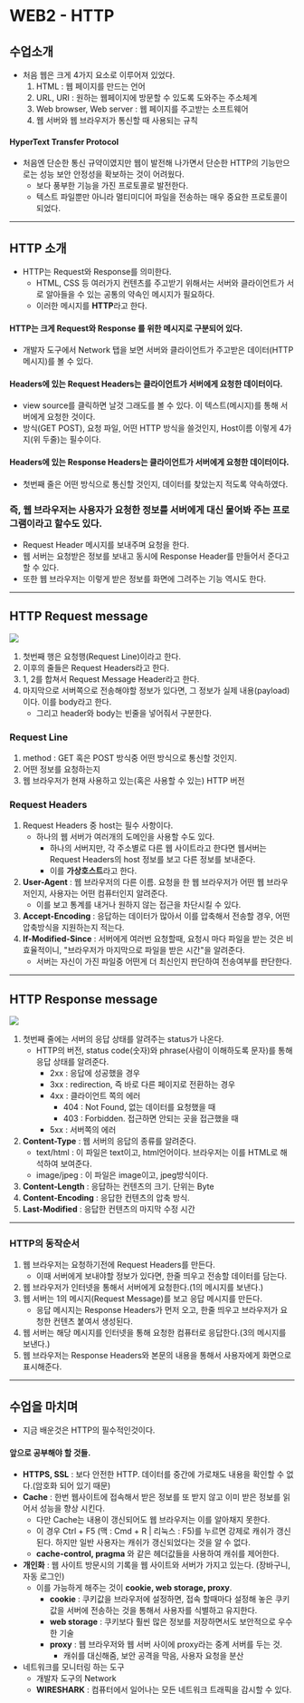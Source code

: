 # WEB2 - HTTP

## 수업소개

- 처음 웹은 크게 4가지 요소로 이루어져 있었다.
    1. HTML : 웹 페이지를 만드는 언어
    2. URL, URI : 원하는 웹페이지에 방문할 수 있도록 도와주는 주소체계 
    3. Web browser, Web server : 웹 페이지를 주고받는 소프트웨어
    4. 웹 서버와 웹 브라우저가 통신할 때 사용되는 규칙

#### HyperText Transfer Protocol
- 처음엔 단순한 통신 규약이였지만 웹이 발전해 나가면서 단순한 HTTP의 기능만으로는 성능 보안 안정성을 확보하는 것이 어려웠다.
    - 보다 풍부한 기능을 가진 프로토콜로 발전한다.
    - 텍스트 파일뿐만 아니라 멀티미디어 파일을 전송하는 매우 중요한 프로토콜이 되었다.


-----------------------------

## HTTP 소개

- HTTP는 Request와 Response를 의미한다.
    - HTML, CSS 등 여러가지 컨텐츠를 주고받기 위해서는 서버와 클라이언트가 서로 알아들을 수 있는 공통의 약속인 메시지가 필요하다.
    - 이러한 메시지를 **HTTP**라고 한다.

#### HTTP는 크게 Request와 Response 를 위한 메시지로 구분되어 있다.

- 개발자 도구에서 Network 탭을 보면 서버와 클라이언트가 주고받은 데이터(HTTP 메시지)를 볼 수 있다.

#### Headers에 있는 Request Headers는 클라이언트가 서버에게 요청한 데이터이다.
- view source를 클릭하면 날것 그래도를 볼 수 있다. 이 텍스트(메시지)를 통해 서버에게 요청한 것이다.
- 방식(GET POST), 요청 파일, 어떤 HTTP 방식을 쓸것인지, Host이름 이렇게 4가지(위 두줄)는 필수이다.

#### Headers에 있는 Response Headers는 클라이언트가 서버에게 요청한 데이터이다.
- 첫번째 줄은 어떤 방식으로 통신할 것인지, 데이터를 찾았는지 적도록 약속하였다.


### 즉, 웹 브라우저는 사용자가 요청한 정보를 서버에게 대신 물어봐 주는 프로그램이라고 할수도 있다.
- Request Header 메시지를 보내주며 요청을 한다.
- 웹 서버는 요청받은 정보를 보내고 동시에 Response Header를 만들어서 준다고 할 수 있다.
- 또한 웹 브라우저는 이렇게 받은 정보를 화면에 그려주는 기능 역시도 한다.


-----------------------------

## HTTP Request message

![](https://www.ntu.edu.sg/home/ehchua/programming/webprogramming/images/HTTP_ResponseMessageExample.png)

1. 첫번째 행은 요청행(Request Line)이라고 한다.
2. 이후의 줄들은 Request Headers라고 한다.
3. 1, 2를 합쳐서 Request Message Header라고 한다.
4. 마지막으로 서버쪽으로 전송해야할 정보가 있다면, 그 정보가 실제 내용(payload)이다. 이를 body라고 한다.
    - 그리고 header와 body는 빈줄을 넣어줘서 구분한다.

### Request Line
1. method : GET 혹은 POST 방식중 어떤 방식으로 통신할 것인지.
2. 어떤 정보를 요청하는지
3. 웹 브라우저가 현재 사용하고 있는(혹은 사용할 수 있는) HTTP 버전

### Request Headers
1. Request Headers 중 host는 필수 사항이다.
    - 하나의 웹 서버가 여러개의 도메인을 사용할 수도 있다.
        - 하나의 서버지만, 각 주소별로 다른 웹 사이트라고 한다면 웹서버는 Request Headers의 host 정보를 보고 다른 정보를 보내준다.
        - 이를 **가상호스트**라고 한다.
2. **User-Agent** : 웹 브라우저의 다른 이름. 요청을 한 웹 브라우저가 어떤 웹 브라우저인지, 사용자는 어떤 컴퓨터인지 알려준다.
    - 이를 보고 통계를 내거나 원하지 않는 접근을 차단시킬 수 있다.
3. **Accept-Encoding** : 응답하는 데이터가 많아서 이를 압축해서 전송할 경우, 어떤 압축방식을 지원하는지 적는다.
4. **If-Modified-Since** : 서버에게 여러번 요청할때, 요청시 마다 파일을 받는 것은 비효율적이니, "브라우저가 마지막으로 파일을 받은 시간"을 알려준다.
    - 서버는 자신이 가진 파일중 어떤게 더 최신인지 판단하여 전송여부를 판단한다.


-----------------------------

## HTTP Response message

![](https://image.slidesharecdn.com/computernetwork10-140901161638-phpapp01/95/computer-network-10-14-638.jpg?cb=1409588303)

1. 첫번째 줄에는 서버의 응답 상태를 알려주는 status가 나온다.
    - HTTP의 버전, status code(숫자)와 phrase(사람이 이해하도록 문자)를 통해 응답 상태를 알려준다.
        - 2xx : 응답에 성공했을 경우
        - 3xx : redirection, 즉 바로 다른 페이지로 전환하는 경우
        - 4xx : 클라이언트 쪽의 에러
            - 404 : Not Found, 없는 데이터를 요청했을 때
            - 403 : Forbidden. 접근하면 안되는 곳을 접근했을 때
        - 5xx : 서버쪽의 에러
2. **Content-Type** : 웹 서버의 응답의 종류를 알려준다.
    - text/html : 이 파일은 text이고, html언어이다. 브라우저는 이를 HTML로 해석하여 보여준다.
    - image/jpeg : 이 파일은 image이고, jpeg방식이다.
3. **Content-Length** : 응답하는 컨텐츠의 크기. 단위는 Byte
4. **Content-Encoding** : 응답한 컨텐츠의 압축 방식.
5. **Last-Modified** : 응답한 컨텐츠의 마지막 수정 시간

-----------------------

### HTTP의 동작순서

1. 웹 브라우저는 요청하기전에 Request Headers를 만든다.
    - 이때 서버에게 보내야할 정보가 있다면, 한줄 띄우고 전송할 데이터를 담는다.
2. 웹 브라우저가 인터넷을 통해서 서버에게 요청한다.(1의 메시지를 보낸다.)
3. 웹 서버는 1의 메시지(Request Message)를 보고 응답 메시지를 만든다.
    - 응답 메시지는 Response Headers가 먼저 오고, 한줄 띄우고 브라우저가 요청한 컨텐츠 붙여서 생성된다.
4. 웹 서버는 해당 메시지를 인터넷을 통해 요청한 컴퓨터로 응답한다.(3의 메시지를 보낸다.)
5. 웹 브라우저는 Response Headers와 본문의 내용을 통해서 사용자에게 화면으로 표시해준다.

-----------------------------

## 수업을 마치며

- 지금 배운것은 HTTP의 필수적인것이다.

#### 앞으로 공부해야 할 것들.
- **HTTPS, SSL** : 보다 안전한 HTTP. 데이터를 중간에 가로채도 내용을 확인할 수 없다.(암호화 되어 있기 때문)
- **Cache** : 한번 웹사이트에 접속해서 받은 정보를 또 받지 않고 이미 받은 정보를 읽어서 성능을 향상 시킨다.
    - 다만 Cache는 내용이 갱신되어도 웹 브라우저는 이를 알아채지 못한다.
    - 이 경우 Ctrl + F5 (맥 : Cmd + R | 리눅스 : F5)를 누르면 강제로 캐쉬가 갱신된다. 하지만 일반 사용자는 캐쉬가 갱신되었다는 것을 알 수 없다.
    - **cache-control, pragma** 와 같은 헤더값들을 사용하여 캐쉬를 제어한다.
- **개인화** : 웹 사이트 방문시의 기록을 웹 사이트와 서버가 가지고 있는다. (장바구니, 자동 로그인)
    - 이를 가능하게 해주는 것이 **cookie, web storage, proxy**.
        - **cookie** : 쿠키값을 브라우저에 설정하면, 접속 할때마다 설정해 놓은 쿠키값을 서버에 전송하는 것을 통해서 사용자를 식별하고 유지한다.
        - **web storage** : 쿠키보다 훨씬 많은 정보를 저장하면서도 보안적으로 우수한 기술
        - **proxy** : 웹 브라우저와 웹 서버 사이에 proxy라는 중계 서버를 두는 것.
            - 캐쉬를 대신해줌, 보안 공격을 막음, 사용자 요청을 분산
- 네트워크를 모니터링 하는 도구
    - 개발자 도구의 Network
    - **WIRESHARK** : 컴퓨터에서 일어나는 모든 네트워크 트래픽을 감시할 수 있다.
